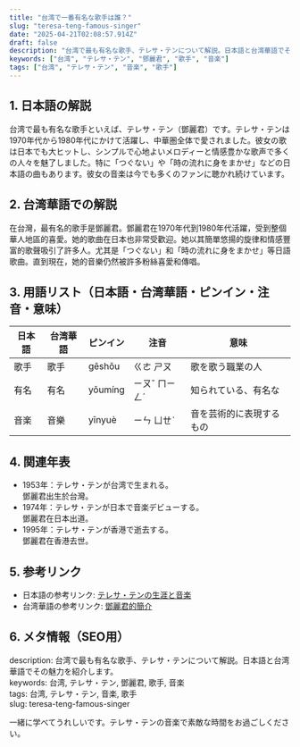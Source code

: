```yaml
---
title: "台湾で一番有名な歌手は誰？"
slug: "teresa-teng-famous-singer"
date: "2025-04-21T02:08:57.914Z"
draft: false
description: "台湾で最も有名な歌手、テレサ・テンについて解説。日本語と台湾華語でその魅力を紹介します。"
keywords: ["台湾", "テレサ・テン", "鄧麗君", "歌手", "音楽"]
tags: ["台湾", "テレサ・テン", "音楽", "歌手"]
---
```


## 1. 日本語の解説  
台湾で最も有名な歌手といえば、テレサ・テン（鄧麗君）です。テレサ・テンは1970年代から1980年代にかけて活躍し、中華圏全体で愛されました。彼女の歌は日本でも大ヒットし、シンプルで心地よいメロディーと情感豊かな歌声で多くの人々を魅了しました。特に「つぐない」や「時の流れに身をまかせ」などの日本語の曲もあります。彼女の音楽は今でも多くのファンに聴かれ続けています。

## 2. 台湾華語での解説  
在台灣，最有名的歌手是鄧麗君。鄧麗君在1970年代到1980年代活躍，受到整個華人地區的喜愛。她的歌曲在日本也非常受歡迎。她以其簡單悠揚的旋律和情感豐富的歌聲吸引了許多人。尤其是「つぐない」和「時の流れに身をまかせ」等日語歌曲。直到現在，她的音樂仍然被許多粉絲喜愛和傳唱。

## 3. 用語リスト（日本語・台湾華語・ピンイン・注音・意味）  

| 日本語          | 台湾華語    | ピンイン         | 注音      | 意味                           |
|-----------------|------------|-----------------|-----------|------------------------------|
| 歌手            | 歌手       | gēshǒu          | ㄍㄜ ㄕㄡ   | 歌を歌う職業の人                |
| 有名            | 有名       | yǒumíng         | ㄧㄡˇ ㄇㄧㄥˊ| 知られている、有名な                |
| 音楽            | 音樂       | yīnyuè          | ㄧㄣ ㄩㄝˋ  | 音を芸術的に表現するもの         |

## 4. 関連年表  

- 1953年：テレサ・テンが台湾で生まれる。  
  鄧麗君出生於台灣。
- 1974年：テレサ・テンが日本で音楽デビューする。  
  鄧麗君在日本出道。
- 1995年：テレサ・テンが香港で逝去する。  
  鄧麗君在香港去世。

## 5. 参考リンク  

- 日本語の参考リンク: [テレサ・テンの生涯と音楽](https://ja.wikipedia.org/wiki/%E9%84%A7%E9%BA%97%E5%90%9B)
- 台湾華語の参考リンク: [鄧麗君的簡介](https://zh.wikipedia.org/wiki/%E9%84%A7%E9%BA%97%E5%90%9B)

## 6. メタ情報（SEO用）  
description: 台湾で最も有名な歌手、テレサ・テンについて解説。日本語と台湾華語でその魅力を紹介します。  
keywords: 台湾, テレサ・テン, 鄧麗君, 歌手, 音楽  
tags: 台湾, テレサ・テン, 音楽, 歌手  
slug: teresa-teng-famous-singer

一緒に学べてうれしいです。テレサ・テンの音楽で素敵な時間をお過ごしください。